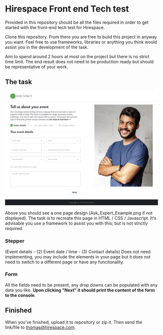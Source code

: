 # Hirespace Front end Tech test

Provided in this repository should be all the files required in order to get started with the front-end tech test for Hirespace. 

Clone this repository. From there you are free to build this project in anyway you want. Feel free to use frameworks, libraries or anything you think would assist you in the development of the task.

Aim to spend around 2 hours at most on the project but there is no strict time limit. The end result does not need to be production ready but should be representative of your work.


## **The task**

![Page layout](Ask_Expert_Example.png)

Above you should see a one page design (Ask_Expert_Example.png if not displayed). The task is to recreate this page in HTML / CSS / Javascript. It's advisable you use a framework to assist you with this; but is not strictly required.

### Stepper

(Event details - (2) Event date / time - (3) Contact details) Does not need implementing, you may include the elements in your page but it does not need to switch to a different page or have any funcitonality.


### Form

All the fields need to be present, any drop downs can be populated with any data you like. **Upon clicking "Next" it should print the content of the form to the console**.


## Finished

When you've finished, upload it to repository or zip it. Then send the link/file to thomas@hirespace.com.
